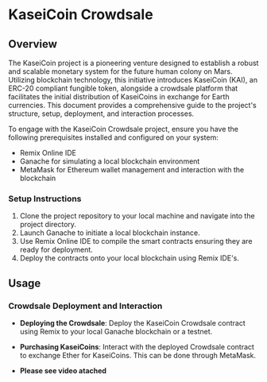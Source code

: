 
# KaseiCoin Crowdsale

## Overview

The KaseiCoin project is a pioneering venture designed to establish a robust and scalable monetary system for the future human colony on Mars. Utilizing blockchain technology, this initiative introduces KaseiCoin (KAI), an ERC-20 compliant fungible token, alongside a crowdsale platform that facilitates the initial distribution of KaseiCoins in exchange for Earth currencies. This document provides a comprehensive guide to the project's structure, setup, deployment, and interaction processes.



To engage with the KaseiCoin Crowdsale project, ensure you have the following prerequisites installed and configured on your system:

- Remix Online IDE
- Ganache for simulating a local blockchain environment
- MetaMask for Ethereum wallet management and interaction with the blockchain

### Setup Instructions

1. Clone the project repository to your local machine and navigate into the project directory.
2. Launch Ganache to initiate a local blockchain instance.
3. Use Remix Online IDE to compile the smart contracts ensuring they are ready for deployment.
4. Deploy the contracts onto your local blockchain using Remix IDE's.

## Usage

### Crowdsale Deployment and Interaction

- **Deploying the Crowdsale**: Deploy the KaseiCoin Crowdsale contract using Remix to your local Ganache blockchain or a testnet.
- **Purchasing KaseiCoins**: Interact with the deployed Crowdsale contract to exchange Ether for KaseiCoins. This can be done through MetaMask.


- **Please see video atached**
